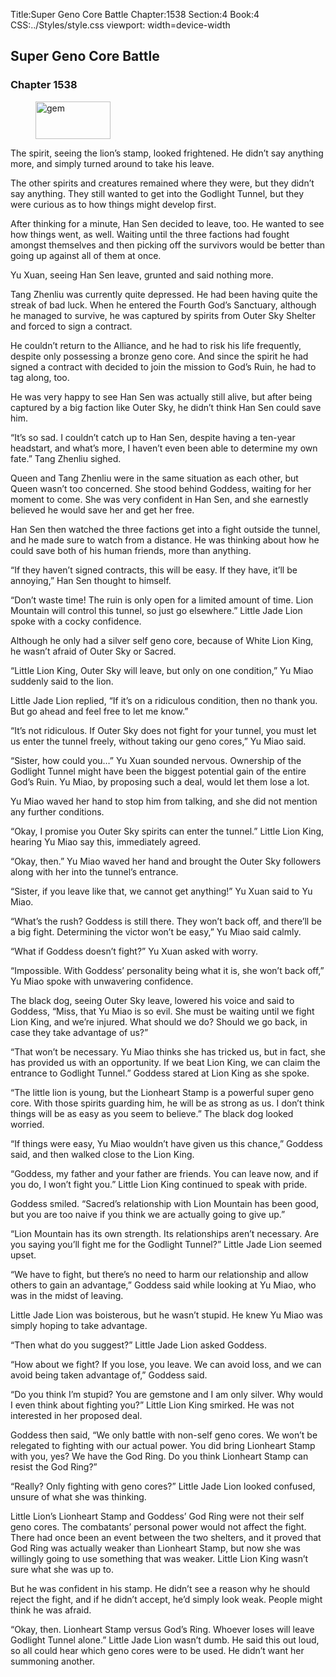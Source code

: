 Title:Super Geno Core Battle 
Chapter:1538 
Section:4 
Book:4 
CSS:../Styles/style.css 
viewport: width=device-width
  
## Super Geno Core Battle
### Chapter 1538 
<figure>
	<img src="../Images/gem.gif" alt="gem" id="gem" width="120" height="60" />
</figure>
  

  
  The spirit, seeing the lion’s stamp, looked frightened. He didn’t say anything more, and simply turned around to take his leave.

The other spirits and creatures remained where they were, but they didn’t say anything. They still wanted to get into the Godlight Tunnel, but they were curious as to how things might develop first.

After thinking for a minute, Han Sen decided to leave, too. He wanted to see how things went, as well. Waiting until the three factions had fought amongst themselves and then picking off the survivors would be better than going up against all of them at once.

Yu Xuan, seeing Han Sen leave, grunted and said nothing more.

Tang Zhenliu was currently quite depressed. He had been having quite the streak of bad luck. When he entered the Fourth God’s Sanctuary, although he managed to survive, he was captured by spirits from Outer Sky Shelter and forced to sign a contract.

He couldn’t return to the Alliance, and he had to risk his life frequently, despite only possessing a bronze geno core. And since the spirit he had signed a contract with decided to join the mission to God’s Ruin, he had to tag along, too.

He was very happy to see Han Sen was actually still alive, but after being captured by a big faction like Outer Sky, he didn’t think Han Sen could save him.

“It’s so sad. I couldn’t catch up to Han Sen, despite having a ten-year headstart, and what’s more, I haven’t even been able to determine my own fate.” Tang Zhenliu sighed.

Queen and Tang Zhenliu were in the same situation as each other, but Queen wasn’t too concerned. She stood behind Goddess, waiting for her moment to come. She was very confident in Han Sen, and she earnestly believed he would save her and get her free.

Han Sen then watched the three factions get into a fight outside the tunnel, and he made sure to watch from a distance. He was thinking about how he could save both of his human friends, more than anything.

“If they haven’t signed contracts, this will be easy. If they have, it’ll be annoying,” Han Sen thought to himself.

“Don’t waste time! The ruin is only open for a limited amount of time. Lion Mountain will control this tunnel, so just go elsewhere.” Little Jade Lion spoke with a cocky confidence.

Although he only had a silver self geno core, because of White Lion King, he wasn’t afraid of Outer Sky or Sacred.

“Little Lion King, Outer Sky will leave, but only on one condition,” Yu Miao suddenly said to the lion.

Little Jade Lion replied, “If it’s on a ridiculous condition, then no thank you. But go ahead and feel free to let me know.”

“It’s not ridiculous. If Outer Sky does not fight for your tunnel, you must let us enter the tunnel freely, without taking our geno cores,” Yu Miao said.

“Sister, how could you…” Yu Xuan sounded nervous. Ownership of the Godlight Tunnel might have been the biggest potential gain of the entire God’s Ruin. Yu Miao, by proposing such a deal, would let them lose a lot.

Yu Miao waved her hand to stop him from talking, and she did not mention any further conditions.

“Okay, I promise you Outer Sky spirits can enter the tunnel.” Little Lion King, hearing Yu Miao say this, immediately agreed.

“Okay, then.” Yu Miao waved her hand and brought the Outer Sky followers along with her into the tunnel’s entrance.

“Sister, if you leave like that, we cannot get anything!” Yu Xuan said to Yu Miao.

“What’s the rush? Goddess is still there. They won’t back off, and there’ll be a big fight. Determining the victor won’t be easy,” Yu Miao said calmly.

“What if Goddess doesn’t fight?” Yu Xuan asked with worry.

“Impossible. With Goddess’ personality being what it is, she won’t back off,” Yu Miao spoke with unwavering confidence.

The black dog, seeing Outer Sky leave, lowered his voice and said to Goddess, “Miss, that Yu Miao is so evil. She must be waiting until we fight Lion King, and we’re injured. What should we do? Should we go back, in case they take advantage of us?”

“That won’t be necessary. Yu Miao thinks she has tricked us, but in fact, she has provided us with an opportunity. If we beat Lion King, we can claim the entrance to Godlight Tunnel.” Goddess stared at Lion King as she spoke.

“The little lion is young, but the Lionheart Stamp is a powerful super geno core. With those spirits guarding him, he will be as strong as us. I don’t think things will be as easy as you seem to believe.” The black dog looked worried.

“If things were easy, Yu Miao wouldn’t have given us this chance,” Goddess said, and then walked close to the Lion King.

“Goddess, my father and your father are friends. You can leave now, and if you do, I won’t fight you.” Little Lion King continued to speak with pride.

Goddess smiled. “Sacred’s relationship with Lion Mountain has been good, but you are too naive if you think we are actually going to give up.”

“Lion Mountain has its own strength. Its relationships aren’t necessary. Are you saying you’ll fight me for the Godlight Tunnel?” Little Jade Lion seemed upset.

“We have to fight, but there’s no need to harm our relationship and allow others to gain an advantage,” Goddess said while looking at Yu Miao, who was in the midst of leaving.

Little Jade Lion was boisterous, but he wasn’t stupid. He knew Yu Miao was simply hoping to take advantage.

“Then what do you suggest?” Little Jade Lion asked Goddess.

“How about we fight? If you lose, you leave. We can avoid loss, and we can avoid being taken advantage of,” Goddess said.

“Do you think I’m stupid? You are gemstone and I am only silver. Why would I even think about fighting you?” Little Lion King smirked. He was not interested in her proposed deal.

Goddess then said, “We only battle with non-self geno cores. We won’t be relegated to fighting with our actual power. You did bring Lionheart Stamp with you, yes? We have the God Ring. Do you think Lionheart Stamp can resist the God Ring?”

“Really? Only fighting with geno cores?” Little Jade Lion looked confused, unsure of what she was thinking.

Little Lion’s Lionheart Stamp and Goddess’ God Ring were not their self geno cores. The combatants’ personal power would not affect the fight. There had once been an event between the two shelters, and it proved that God Ring was actually weaker than Lionheart Stamp, but now she was willingly going to use something that was weaker. Little Lion King wasn’t sure what she was up to.

But he was confident in his stamp. He didn’t see a reason why he should reject the fight, and if he didn’t accept, he’d simply look weak. People might think he was afraid.

“Okay, then. Lionheart Stamp versus God’s Ring. Whoever loses will leave Godlight Tunnel alone.” Little Jade Lion wasn’t dumb. He said this out loud, so all could hear which geno cores were to be used. He didn’t want her summoning another.
